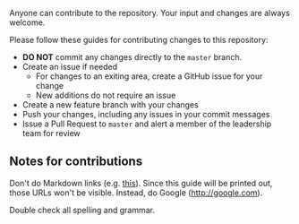 Anyone can contribute to the repository. Your input and changes are always welcome.

Please follow these guides for contributing changes to this repository:

* **DO NOT** commit any changes directly to the `master` branch.
* Create an issue if needed
    - For changes to an exiting area, create a GitHub issue for your change
    - New additions do not require an issue
* Create a new feature branch with your changes
* Push your changes, including any issues in your commit messages
* Issue a Pull Request to `master` and alert a member of the leadership team for review

## Notes for contributions

Don't do Markdown links (e.g. [this](http://google.com)). Since this guide will be printed out, those URLs won't be visible. Instead, do Google (http://google.com).

Double check all spelling and grammar.
